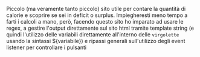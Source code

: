 Piccolo (ma veramente tanto piccolo) sito utile per contare la quantità di calorie e scoprire se sei in deficit o surplus. Impiegheresti meno tempo a farti i calcoli a mano, però, facendo questo sito ho imparato ad usare le regex, a gestire l'output direttamente sul sito html tramite template string (e quindi l'utilizzo delle variabili direttamente all'interno delle `virgolette` usando la sintassi ${variabile}) e ripassi generali sull'utilizzo degli event listener per controllare i pulsanti